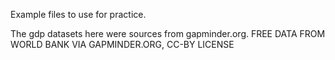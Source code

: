 Example files to use for practice.

The gdp datasets here were sources from gapminder.org. FREE DATA FROM WORLD BANK VIA GAPMINDER.ORG, CC-BY LICENSE

